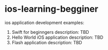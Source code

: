 # ios-learning-begginer
ios application development examples:

1. Swift for beginngers
    description: TBD
2. Hello World iOS application
    description: TBD
3. Flash application
    description: TBD  
